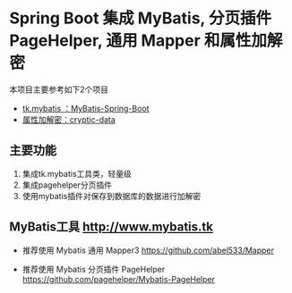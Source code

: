 
# Spring Boot 集成 MyBatis, 分页插件 PageHelper, 通用 Mapper 和属性加解密

本项目主要参考如下2个项目

- [tk.mybatis ：MyBatis-Spring-Boot](https://github.com/abel533/MyBatis-Spring-Boot)
- [属性加解密：cryptic-data](https://github.com/Yampery/cryptic-data)


## 主要功能
1. 集成tk.mybatis工具类，轻量级  
2. 集成pagehelper分页插件  
3. 使用mybatis插件对保存到数据库的数据进行加解密  

## MyBatis工具 http://www.mybatis.tk

- 推荐使用 Mybatis 通用 Mapper3 https://github.com/abel533/Mapper

- 推荐使用 Mybatis 分页插件 PageHelper https://github.com/pagehelper/Mybatis-PageHelper
